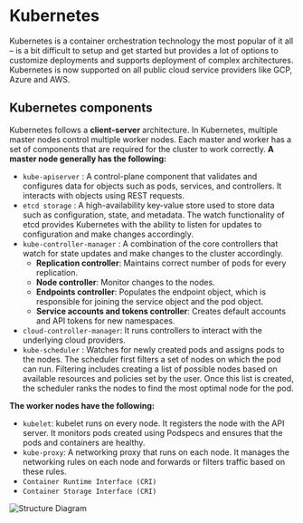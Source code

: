 # Kubernetes
Kubernetes is a container orchestration technology the most popular of it all – is a bit difficult to setup and get started but provides a lot of options to customize deployments and supports deployment of complex architectures. Kubernetes is now supported on all public cloud service providers like GCP, Azure and AWS.
## Kubernetes components
Kubernetes follows a **client-server** architecture. In Kubernetes, multiple master nodes control multiple worker nodes. Each master and worker has a set of components that are required for the cluster to work correctly.
**A master node generally has the following:** 
- `kube-apiserver`  : A control-plane component that validates and configures data for objects such as pods, services, and controllers. It interacts with objects using REST requests.
- `etcd storage` : A high-availability key-value store used to store data such as configuration, state, and metadata. The watch functionality of etcd provides Kubernetes with the ability to listen for updates to configuration and make changes accordingly.
- `kube-controller-manager` : A combination of the core controllers that watch for state updates and make changes to the cluster accordingly. 
	- **Replication controller**: Maintains correct number of pods for every replication. 
	- **Node controller**: Monitor changes to the nodes.
	- **Endpoints controller**: Populates the endpoint object, which is responsible for joining the service object and the pod object.
	- **Service accounts and tokens controller**: Creates default accounts and API tokens for new namespaces.
- `cloud-controller-manager`: It runs controllers to interact with the underlying cloud providers.
- `kube-scheduler` : Watches for newly created pods and assigns pods to the nodes. The scheduler first filters a set of nodes on which the pod can run. Filtering includes creating a list of possible nodes based on available resources and policies set by the user. Once this list is created, the scheduler ranks the nodes to find the most optimal node for the pod.

**The worker nodes have the following:** 
- `kubelet`: kubelet runs on every node. It registers the node with the API server. It monitors pods created using Podspecs and ensures that the pods and containers are healthy.
- `kube-proxy`: A networking proxy that runs on each node. It manages the networking rules on each node and forwards or filters traffic based on these rules.
- `Container Runtime Interface (CRI)` 
- `Container Storage Interface (CRI)`

![**Structure Diagram**](https://lh3.googleusercontent.com/fcma7jkaqVAht_xXrIachkI_hnh6CmOHTNCoMVT1dMEpNcjdEXtPkFCDO2jJQs1-dL4WZhhApKVql_2Waxuq4ag8VDAGd9s1N0WyNL2zEXvsN63vz-hI9Pq7baiKLQcaYV3hTbB8)